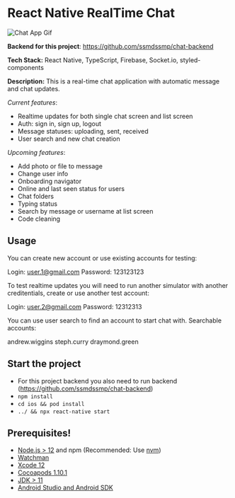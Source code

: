 # React Native RealTime Chat

![Chat App Gif](https://github.com/ssmdssmp/chat/assets/93074427/14b834da-dda4-42df-bf5a-476fe495b8d4)

**Backend for this project**: https://github.com/ssmdssmp/chat-backend

**Tech Stack:** React Native, TypeScript, Firebase, Socket.io, styled-components

**Description:** This is a real-time chat application with automatic message and chat updates.

*Current features*:

- Realtime updates for both single chat screen and list screen
- Auth: sign in, sign up, logout
- Message statuses: uploading, sent, received
- User search and new chat creation

*Upcoming features*:

- Add photo or file to message
- Change user info
- Onboarding navigator
- Online and last seen status for users
- Chat folders
- Typing status
- Search by message or username at list screen
- Code cleaning

## Usage

You can create new account or use existing accounts for testing:

Login: user.1@gmail.com
Password: 123123123

To test realtime updates you will need to run another simulator with another creditentials, create or use another test account:

Login: user.2@gmail.com
Password: 12312313

You can use user search to find an account to start chat with. Searchable accounts:

andrew.wiggins
steph.curry
draymond.green 


## Start the project

- For this project backend you also need to run backend (https://github.com/ssmdssmp/chat-backend)
- `npm install`
- `cd ios && pod install `
- `../ && npx react-native start`
  
## Prerequisites!

- [Node.js > 12](https://nodejs.org) and npm (Recommended: Use [nvm](https://github.com/nvm-sh/nvm))
- [Watchman](https://facebook.github.io/watchman)
- [Xcode 12](https://developer.apple.com/xcode)
- [Cocoapods 1.10.1](https://cocoapods.org)
- [JDK > 11](https://www.oracle.com/java/technologies/javase-jdk11-downloads.html)
- [Android Studio and Android SDK](https://developer.android.com/studio)

